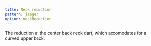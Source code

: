 ```yaml
---
title: Neck reduction
pattern: jaeger
option: neckReduction
---
```


The reduction at the center back neck dart, which accomodates for a curved upper back.